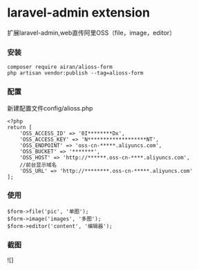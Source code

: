 laravel-admin extension
======
扩展laravel-admin,web直传阿里OSS（file，image，editor）

### 安装
```
composer require airan/alioss-form
php artisan vendor:publish --tag=alioss-form
```
### 配置
新建配置文件config/alioss.php
```
<?php
return [
    'OSS_ACCESS_ID' => '0I********Dx',
    'OSS_ACCESS_KEY' => 'N*******************NT',
    'OSS_ENDPOINT' => 'oss-cn-*****.aliyuncs.com',
    'OSS_BUCKET' => '*******',
    'OSS_HOST' => 'http://******.oss-cn-****.aliyuncs.com',
    //前台显示域名
    'OSS_URL' => 'http://********.oss-cn-*****.aliyuncs.com'
];
```

### 使用
```
$form->file('pic', '单图');
$form->image('images', '多图');
$form->editor('content', '编辑器');
```

### 截图
![]


